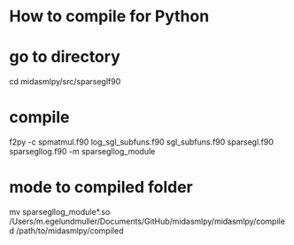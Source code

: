 # How to compile for Python
# go to directory
cd midasmlpy/src/sparseglf90
# compile
f2py -c spmatmul.f90 log_sgl_subfuns.f90 sgl_subfuns.f90 sparsegl.f90 sparsegllog.f90 -m sparsegllog_module
# mode to compiled folder
mv sparsegllog_module*.so /Users/m.egelundmuller/Documents/GitHub/midasmlpy/midasmlpy/compiled
/path/to/midasmlpy/compiled

